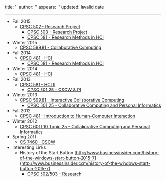 title: ''
author: ''
appears: ''
updated: Invalid date

---

* Fall 2015
    * [CPSC 502 - Research Project](http://hcitang.org/502)
        * [CPSC 503 - Research Project](http://hcitang.org/503)
        * [CPSC 681 - Research Methods in HCI](CPSC681F2015.md)
* Winter 2015
    * [CPSC 599.81 - Collaborative Computing](CPSC59981W2015.md)
* Fall 2014
    * [CPSC 481 - HCI](CPSC481F2014.md)
        * [CPSC 681 - Research Methods in HCI](CPSC681F2014.md)
* Winter 2014
    * [CPSC 481 - HCI](CPSC481W2014.md)
* Fall 2013
    * [CPSC 581 - HCI II](CPSC581F2013.md)
        * [CPSC 601.25 - CSCW & PI](CPSC601F2013.md)
* Winter 2013
    * [CPSC 599.81 - Interactive Collaborative Computing](CPSC599W2013.md)
        * [CPSC 601.25 - Collaborative Computing and Personal Informatics](CPSC601W2013.md)
* Fall 2012
    * [CPSC 481 - Introduction to Human-Computer Interaction](CPSC481F2012.md)
* Winter 2012
    * [CPSC 601 L10 Topic 25 - Collaborative Computing and Personal Informatics](CPSC601L10Topic25.md)
* Spring 2011
    * [CS 7460 - CSCW](CS7460.md)
* Interesting Links
    * History of the Start Button [http://www.businessinsider.com/history-of-the-windows-start-button-2015-7](http://www.businessinsider.com/history-of-the-windows-start-button-2015-7)
        * [CPSC 502/503 - Research](CPSC502503.md)
